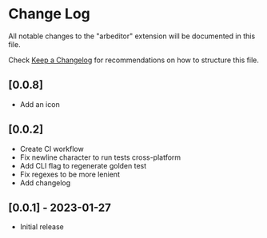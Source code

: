 # Change Log

All notable changes to the "arbeditor" extension will be documented in this file.

Check [Keep a Changelog](http://keepachangelog.com/) for recommendations on how to structure this file.

## [0.0.8] 

- Add an icon
## [0.0.2] 

- Create CI workflow
- Fix newline character to run tests cross-platform
- Add CLI flag to regenerate golden test
- Fix regexes to be more lenient
- Add changelog
## [0.0.1] - 2023-01-27

- Initial release